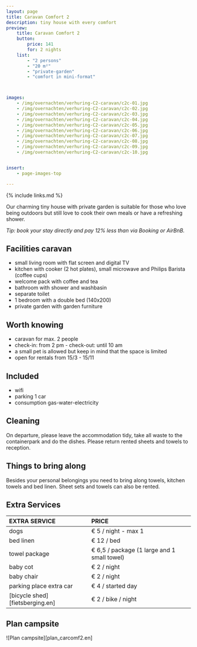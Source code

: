 ```yaml
---
layout: page
title: Caravan Comfort 2
description: tiny house with every comfort
preview:
    title: Caravan Comfort 2
    button:
        price: 141
        for: 2 nights
    list:
        - "2 persons"
        - "20 m²"
        - "private-garden"
        - "comfort in mini-format"



images:
    - /img/overnachten/verhuring-C2-caravan/c2c-01.jpg
    - /img/overnachten/verhuring-C2-caravan/c2c-02.jpg
    - /img/overnachten/verhuring-C2-caravan/c2c-03.jpg
    - /img/overnachten/verhuring-C2-caravan/c2c-04.jpg
    - /img/overnachten/verhuring-C2-caravan/c2c-05.jpg
    - /img/overnachten/verhuring-C2-caravan/c2c-06.jpg
    - /img/overnachten/verhuring-C2-caravan/c2c-07.jpg
    - /img/overnachten/verhuring-C2-caravan/c2c-08.jpg
    - /img/overnachten/verhuring-C2-caravan/c2c-09.jpg
    - /img/overnachten/verhuring-C2-caravan/c2c-10.jpg


insert:
    - page-images-top

---
```


{% include links.md %}

Our charming tiny house with private garden is suitable for those who love being outdoors but still love to cook their own meals or have a refreshing shower.

*Tip: book your stay directly and pay 12% less than via Booking or AirBnB.*

## Facilities caravan

- small living room with flat screen and digital TV
- kitchen with cooker (2 hot plates), small microwave and Philips Barista (coffee cups)
- welcome pack with coffee and tea
- bathroom with shower and washbasin
- separate toilet
- 1 bedroom with a double bed (140x200)
- private garden with garden furniture

## Worth knowing

- caravan for max. 2 people
- check-in: from 2 pm - check-out: until 10 am
- a small pet is allowed but keep in mind that the space is limited
- open for rentals from 15/3 - 15/11

## Included
- wifi
- parking 1 car
- consumption gas-water-electricity


## Cleaning
On departure, please leave the accommodation tidy, take all waste to the containerpark and do the dishes. Please return rented sheets and towels to reception.


## Things to bring along
Besides your personal belongings you need to bring along towels, kitchen towels and bed linen.
Sheet sets and towels can also be rented.


## Extra Services

EXTRA SERVICE            | PRICE
:-------------------|:-----------|
dogs               | € 5 / night - max 1
bed linen        | € 12 / bed
towel package       | € 6,5 / package (1 large and 1 small towel)
baby cot          | € 2 / night
baby chair         | € 2 / night
parking place extra car  | € 4 / started day
[bicycle shed][fietsberging.en]| € 2 / bike / night


## Plan campsite

![Plan campsite][plan_carcomf2.en]
